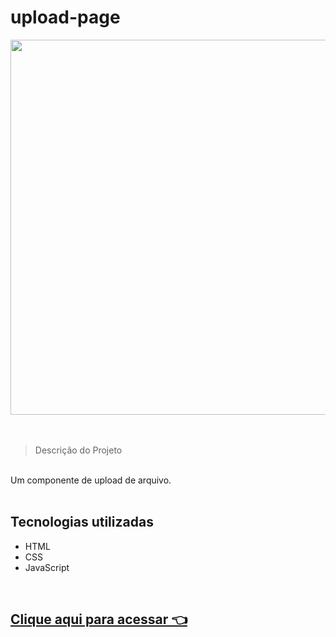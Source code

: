 # upload-page


<div align="center">
<img src="https://github.com/eucindyn/upload-page/assets/92797194/e0f254f4-3dac-4d74-9454-b15bddd919e3.png" width="600px"/>
</div>
<br>
<br>


<div align="left">

> Descrição do Projeto
<br>
Um componente de upload de arquivo.
<br>
<br>

## Tecnologias utilizadas

- HTML
- CSS
- JavaScript
  
<br>

## [Clique aqui para acessar 👈](https://eucindyn.github.io/upload-page/)

</div>
